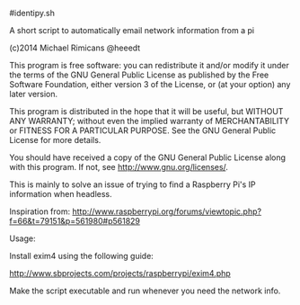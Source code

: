 #identipy.sh

A short script to automatically email network information from a pi

(c)2014 Michael Rimicans @heeedt

This program is free software: you can redistribute it and/or modify
it under the terms of the GNU General Public License as published by
the Free Software Foundation, either version 3 of the License, or
(at your option) any later version.

This program is distributed in the hope that it will be useful,
but WITHOUT ANY WARRANTY; without even the implied warranty of
MERCHANTABILITY or FITNESS FOR A PARTICULAR PURPOSE.  See the
GNU General Public License for more details.

You should have received a copy of the GNU General Public License
along with this program.  If not, see <http://www.gnu.org/licenses/>.
 

This is mainly to solve an issue of trying to find a Raspberry Pi's IP information
when headless.

Inspiration from: http://www.raspberrypi.org/forums/viewtopic.php?f=66&t=79151&p=561980#p561829

Usage:

Install exim4 using the following guide:

http://www.sbprojects.com/projects/raspberrypi/exim4.php

Make the script executable and run whenever you need the network info.
